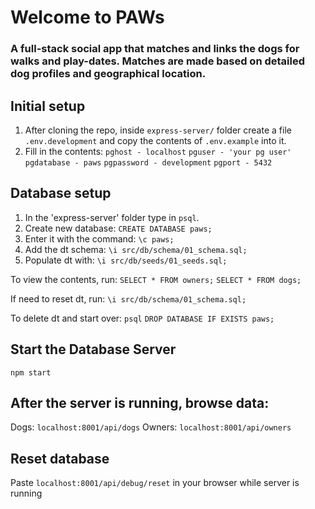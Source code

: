 # Welcome to PAWs

### A full-stack social app that matches and links the dogs for walks and play-dates. Matches are made based on detailed dog profiles and geographical location.

## Initial setup

1. After cloning the repo, inside ```express-server/``` folder
create a file ```.env.development``` and copy the contents of ```.env.example``` into it.
2. Fill in the contents: 
``` pghost - localhost ```
``` pguser - 'your pg user' ```
``` pgdatabase - paws ```
``` pgpassword - development ```
``` pgport - 5432 ```

## Database setup

1. In the 'express-server' folder type in ```psql```.
2. Create new database:
 ``` CREATE DATABASE paws; ```
3. Enter it with the command:
 ``` \c paws; ```
4. Add the dt schema: 
 ``` \i src/db/schema/01_schema.sql; ```
5. Populate dt with: 
 ``` \i src/db/seeds/01_seeds.sql; ```

To view the contents, run: 
``` SELECT * FROM owners; ```
``` SELECT * FROM dogs; ```

If need to reset dt, run: 
``` \i src/db/schema/01_schema.sql; ```

To delete dt and start over: 
``` psql ```
``` DROP DATABASE IF EXISTS paws; ```

## Start the Database Server

``` npm start ```

## After the server is running, browse data:
Dogs:
```localhost:8001/api/dogs```
Owners:
```localhost:8001/api/owners```

## Reset database

Paste ```localhost:8001/api/debug/reset``` in your browser while server is running